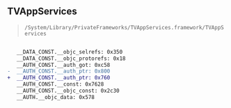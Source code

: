 ## TVAppServices

> `/System/Library/PrivateFrameworks/TVAppServices.framework/TVAppServices`

```diff

   __DATA_CONST.__objc_selrefs: 0x350
   __DATA_CONST.__objc_protorefs: 0x18
   __AUTH_CONST.__auth_got: 0xc58
-  __AUTH_CONST.__auth_ptr: 0x800
+  __AUTH_CONST.__auth_ptr: 0x760
   __AUTH_CONST.__const: 0x7628
   __AUTH_CONST.__objc_const: 0x2c30
   __AUTH.__objc_data: 0x578

```
